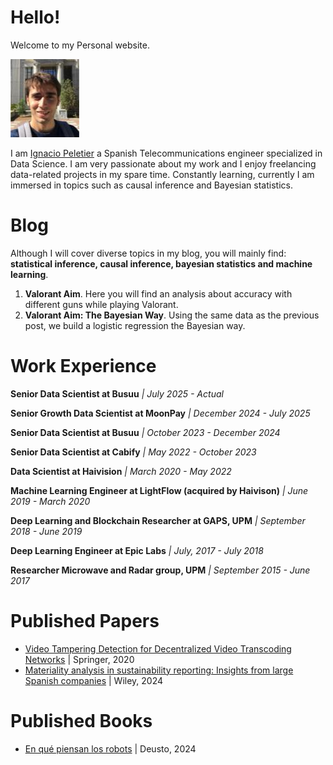 # Hello!

Welcome to my Personal website.

![Me](img/IPR.jpg)

I am [Ignacio Peletier](https://www.linkedin.com/in/ignacio-peletier/) a Spanish Telecommunications engineer specialized in Data Science. I am very passionate about my work and I enjoy freelancing data-related projects in my spare time. Constantly learning, currently I am immersed in topics such as causal inference and Bayesian statistics.

# Blog

Although I will cover diverse topics in my blog, you will mainly find: **statistical inference, causal inference, bayesian statistics and machine learning**.

1. **Valorant Aim**. Here you will find an analysis about accuracy with different guns while playing Valorant. 
2. **Valorant Aim: The Bayesian Way**. Using the same data as the previous post, we build a logistic regression the Bayesian way.

# Work Experience

**Senior Data Scientist at Busuu** *| July 2025 - Actual*

**Senior Growth Data Scientist at MoonPay** *| December 2024 - July 2025*

**Senior Data Scientist at Busuu** *| October 2023 - December 2024*

**Senior Data Scientist at Cabify** *| May 2022 - October 2023*

**Data Scientist at Haivision** *| March 2020 - May 2022*

**Machine Learning Engineer at LightFlow (acquired by Haivison)** *| June 2019 - March 2020*

**Deep Learning and Blockchain Researcher at GAPS, UPM** *| September 2018 - June 2019*

**Deep Learning Engineer at Epic Labs** *| July, 2017 - July 2018*

**Researcher Microwave and Radar group, UPM** *| September 2015 - June 2017*

# Published Papers

* [Video Tampering Detection for Decentralized Video Transcoding Networks](https://www.springerprofessional.de/en/video-tampering-detection-for-decentralized-video-transcoding-ne/18097748) | Springer, 2020
* [Materiality analysis in sustainability reporting: Insights from large Spanish companies](https://onlinelibrary.wiley.com/doi/epdf/10.1002/csr.2866) | Wiley, 2024

# Published Books

* [En qué piensan los robots](https://www.planetadelibros.com/libro-en-que-piensan-los-robots/398508) | Deusto, 2024
